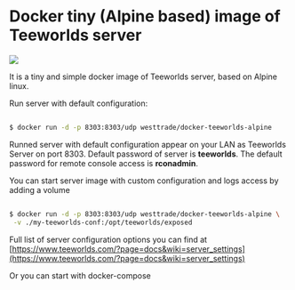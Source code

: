 # Docker tiny (Alpine based) image of Teeworlds server

[![](https://images.microbadger.com/badges/image/westtrade/teeworlds-server.svg)](https://microbadger.com/images/westtrade/teeworlds-server "Get your own image badge on microbadger.com")

It is a tiny and simple docker image of Teeworlds server, based on Alpine linux.

Run server with default configuration:

```bash

$ docker run -d -p 8303:8303/udp westtrade/docker-teeworlds-alpine 

```

Runned server with default configuration appear on your LAN as Teeworlds Server on port 8303. Default password of server is **teeworlds**. The default password for remote console access is **rconadmin**. 


You can start server image with custom configuration and logs access by adding a volume

```bash

$ docker run -d -p 8303:8303/udp westtrade/docker-teeworlds-alpine \
 -v ./my-teeworlds-conf:/opt/teeworlds/exposed

```

Full list of server configuration options you can find at [https://www.teeworlds.com/?page=docs&wiki=server_settings](https://www.teeworlds.com/?page=docs&wiki=server_settings)

Or you can start with docker-compose

```bash

```

